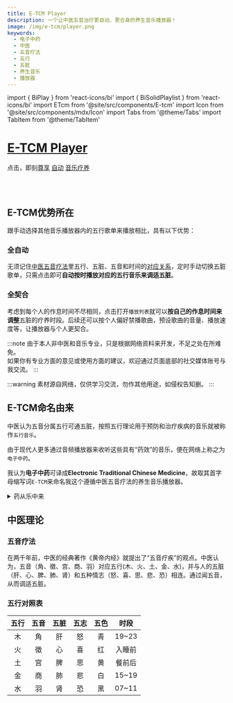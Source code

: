 ```yaml
---
title: E-TCM Player
description: 一个让中医五音治疗更自动、更合身的养生音乐播放器！
image: /img/e-tcm/player.png
keywords:
  - 电子中药
  - 中医
  - 五音疗法
  - 五行
  - 五脏
  - 养生音乐
  - 播放器
---
```


import { BiPlay } from 'react-icons/bi'
import { BiSolidPlaylist } from 'react-icons/bi'
import ETcm from '@site/src/components/E-tcm'
import Icon from '@site/src/components/mdx/Icon'
import Tabs from '@theme/Tabs'
import TabItem from '@theme/TabItem'

# [E-TCM Player](#e-tcm命名由来)
点击<Icon Component={BiPlay}></Icon>，即刻[尊享](#全契合) [自动](#全自动) [音乐疗养](#五音疗法)

<ETcm></ETcm>

<br></br>

## E-TCM优势所在
跟手动选择其他音乐播放器内的五行歌单来播放相比，具有以下优势：

### 全自动
无须记住[中医五音疗法](#中医五音疗法)里五行、五脏、五音和时间的[对应关系](#五行对照表)，定时手动切换五脏歌单，只需点击<Icon Component={BiPlay}></Icon>即可**自动按时播放对应的五行音乐来调适五脏**。

### 全契合
考虑到每个人的作息时间不尽相同，点击<Icon Component={BiSolidPlaylist}></Icon>打开`播放列表`就可以**按自己的作息时间来调整**五脏的疗养时段。后续还可以按个人偏好禁播歌曲，预设歌曲的音量、播放速度等，让播放器与个人更契合。

:::note
由于本人非中医和音乐专业，只是根据网络资料来开发，不足之处在所难免。  
如果你有专业方面的意见或使用方面的建议，欢迎通过页面底部的社交媒体账号与我交流。
:::

:::warning
素材源自网络，仅供学习交流，勿作其他用途，如侵权告知删。
:::

## E-TCM命名由来

中医认为五音分属五行可通五脏，按照五行理论用于预防和治疗疾病的音乐就被称作`五行音乐`。

由于现代人更多通过音频播放器来收听这些具有“药效”的音乐，便在网络上称之为`电子中药`。

我认为**电子中药**可译成**Electronic Traditional Chinese Medicine**，故取其首字母缩写词`E-TCM`来命名我这个遵循中医五音疗法的养生音乐播放器。

<details>
  <summary>药从乐中来</summary>

  仓颉造“樂”（乐）字，是根据黄帝战蚩尤这段历史。
  
  中国古代打仗时要擂战鼓，古时黄帝大败蚩尤，蚩尤的士兵被战鼓震昏。黄帝是一位仁慈的君主。为了治愈这些士兵，就做了一个金属钟型的东西，中间是铜，两边是丝弦，架在木头架子上演奏，也就是现在所说的乐器。按照古字篆字写法，“樂”这个字中间是个白字，白代表金属，五行中金对应白色。两边是丝弦，底下是木，架在木头架子上在演奏。仓颉就根据这个金属钟形的东西造出了乐字。
  
  那么这个东西当时造出来干什么用呢？就是为了招魂，为蚩尤士兵招魂。所以音乐是用来治病的，后来发现地上的很多野草也能治病，所以“樂”字上头加了一个草头，就成了“藥”（药）。
</details>

## 中医理论

### 五音疗法

在两千年前，中医的经典著作《黄帝内经》就提出了“五音疗疾”的观点。中医认为，五音（角、徵、宫、商、羽）对应五行(木、火、土、金、水)，并与人的五脏（肝、心、脾、肺、肾）和五种情志（怒、喜、思、悲、恐）相连。通过闻五音，从而调适五脏。

### 五行对照表
| 五行 | 五音 | 五脏 | 五志 | 五色 | 时段 |
|:---:|:---:|:---:|:----:|:---:|:---:|
| 木 | 角 | 肝 | 怒 | 青 | 19~23 |
| 火 | 徵 | 心 | 喜 | 红 | 入睡前 |
| 土 | 宫 | 脾 | 思 | 黄 | 餐前后 |
| 金 | 商 | 肺 | 悲 | 白 | 15~19 |
| 水 | 羽 | 肾 | 恐 | 黑 | 07~11 |
